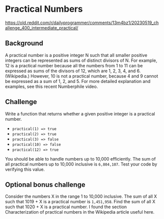 # Practical Numbers

https://old.reddit.com/r/dailyprogrammer/comments/13m4bz1/20230519_challenge_400_intermediate_practical/

## Background

A practical number is a positive integer N such that all smaller positive integers can be represented as sums of distinct divisors of N. For example, 12 is a practical number because all the numbers from 1 to 11 can be expressed as sums of the divisors of 12, which are 1, 2, 3, 4, and 6. (Wikipedia.) However, 10 is not a practical number, because 4 and 9 cannot be expressed as a sum of 1, 2, and 5. For more detailed explanation and examples, see this recent Numberphile video.

## Challenge

Write a function that returns whether a given positive integer is a practical number.

- `practical(1) => true`
- `practical(2) => true`
- `practical(3) => false`
- `practical(10) => false`
- `practical(12) => true`

You should be able to handle numbers up to 10,000 efficiently. The sum of all practical numbers up to 10,000 inclusive is `6,804,107`. Test your code by verifying this value.

## Optional bonus challenge

Consider the numbers X in the range 1 to 10,000 inclusive. The sum of all X such that 1019 + X is a practical number is `1,451,958`. Find the sum of all X such that 1020 + X is a practical number. I found the section Characterization of practical numbers in the Wikipedia article useful here.
